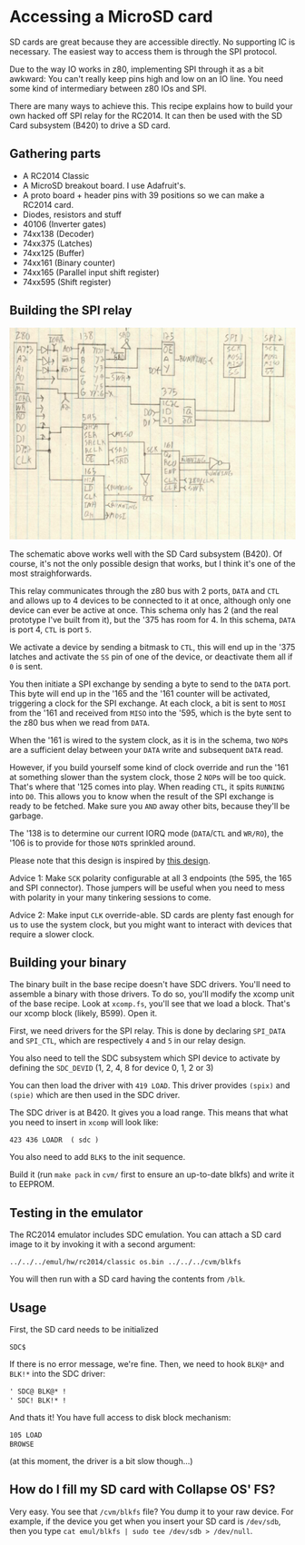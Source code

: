 # Accessing a MicroSD card

SD cards are great because they are accessible directly. No supporting IC is
necessary. The easiest way to access them is through the SPI protocol.

Due to the way IO works in z80, implementing SPI through it as a bit awkward:
You can't really keep pins high and low on an IO line. You need some kind of
intermediary between z80 IOs and SPI.

There are many ways to achieve this. This recipe explains how to build your own
hacked off SPI relay for the RC2014. It can then be used with the SD Card
subsystem (B420) to drive a SD card.

## Gathering parts

* A RC2014 Classic
* A MicroSD breakout board. I use Adafruit's.
* A proto board + header pins with 39 positions so we can make a RC2014 card.
* Diodes, resistors and stuff
* 40106 (Inverter gates)
* 74xx138 (Decoder)
* 74xx375 (Latches)
* 74xx125 (Buffer)
* 74xx161 (Binary counter)
* 74xx165 (Parallel input shift register)
* 74xx595 (Shift register)

## Building the SPI relay

![SPI relay](spirelay.jpg)

The schematic above works well with the SD Card subsystem (B420). Of course,
it's not the only possible design that works, but I think it's one of the most
straighforwards.

This relay communicates through the z80 bus with 2 ports, `DATA` and `CTL` and
allows up to 4 devices to be connected to it at once, although only one device
can ever be active at once. This schema only has 2 (and the real prototype I've
built from it), but the '375 has room for 4. In this schema, `DATA` is port 4,
`CTL` is port `5`.

We activate a device by sending a bitmask to `CTL`, this will end up in the
'375 latches and activate the `SS` pin of one of the device, or deactivate them
all if `0` is sent.

You then initiate a SPI exchange by sending a byte to send to the `DATA` port.
This byte will end up in the '165 and the '161 counter will be activated,
triggering a clock for the SPI exchange. At each clock, a bit is sent to `MOSI`
from the '161 and received from `MISO` into the '595, which is the byte sent to
the z80 bus when we read from `DATA`.

When the '161 is wired to the system clock, as it is in the schema, two `NOP`s
are a sufficient delay between your `DATA` write and subsequent `DATA` read.

However, if you build yourself some kind of clock override and run the '161 at
something slower than the system clock, those 2 `NOP`s will be too quick. That's
where that '125 comes into play. When reading `CTL`, it spits `RUNNING` into
`D0`. This allows you to know when the result of the SPI exchange is ready to be
fetched. Make sure you `AND` away other bits, because they'll be garbage.

The '138 is to determine our current IORQ mode (`DATA`/`CTL` and `WR/RO`), the
'106 is to provide for those `NOT`s sprinkled around.

Please note that this design is inspired by [this design][inspiration].

Advice 1: Make `SCK` polarity configurable at all 3 endpoints (the 595, the 165
and SPI connector). Those jumpers will be useful when you need to mess with
polarity in your many tinkering sessions to come.

Advice 2: Make input `CLK` override-able. SD cards are plenty fast enough for
us to use the system clock, but you might want to interact with devices that
require a slower clock.

## Building your binary

The binary built in the base recipe doesn't have SDC drivers. You'll need to
assemble a binary with those drivers. To do so, you'll modify the xcomp unit
of the base recipe. Look at `xcomp.fs`, you'll see that we load a block. That's
our xcomp block (likely, B599). Open it.

First, we need drivers for the SPI relay. This is done by declaring `SPI_DATA`
and `SPI_CTL`,  which are respectively `4` and `5` in our relay design.

You also need to tell the SDC subsystem which SPI device to activate by defining
the `SDC_DEVID` (1, 2, 4, 8 for device 0, 1, 2 or 3)

You can then load the driver with `419 LOAD`. This driver provides
`(spix)` and `(spie)` which are then used in the SDC driver.

The SDC driver is at B420. It gives you a load range. This means that what
you need to insert in `xcomp` will look like:

    423 436 LOADR  ( sdc )

You also need to add `BLK$` to the init sequence.

Build it (run `make pack` in `cvm/` first to ensure an up-to-date blkfs) and
write it to EEPROM.

## Testing in the emulator

The RC2014 emulator includes SDC emulation. You can attach a SD card image to
it by invoking it with a second argument:

    ../../../emul/hw/rc2014/classic os.bin ../../../cvm/blkfs

You will then run with a SD card having the contents from `/blk`.

## Usage

First, the SD card needs to be initialized

    SDC$

If there is no error message, we're fine. Then, we need to hook `BLK@*` and
`BLK!*` into the SDC driver:

    ' SDC@ BLK@* !
    ' SDC! BLK!* !

And thats it! You have full access to disk block mechanism:

    105 LOAD
    BROWSE

(at this moment, the driver is a bit slow though...)

## How do I fill my SD card with Collapse OS' FS?

Very easy. You see that `/cvm/blkfs` file? You dump it to your raw device.
For example, if the device you get when you insert your SD card is `/dev/sdb`,
then you type `cat emul/blkfs | sudo tee /dev/sdb > /dev/null`.

[inspiration]: https://www.ecstaticlyrics.com/electronics/SPI/fast_z80_interface.html

